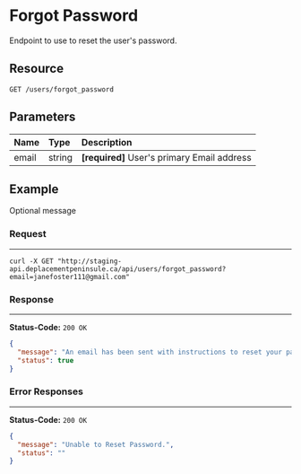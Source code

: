 # Forgot Password

Endpoint to use to reset the user's password. 

## Resource

```
GET /users/forgot_password
```

## Parameters

Name              	| Type   	| Description
:------------------	|:----------|:--------------------
email				|string		|**[required]** User's primary Email address


## Example
Optional message

### Request
***

```curl
curl -X GET "http://staging-api.deplacementpeninsule.ca/api/users/forgot_password?email=janefoster111@gmail.com"
```

### Response
***

**Status-Code:** ```200 OK```

```json
{
  "message": "An email has been sent with instructions to reset your password.",
  "status": true
}
```


### Error Responses
***

**Status-Code:** ```200 OK```


```json
{
  "message": "Unable to Reset Password.",
  "status": ""
}
```

